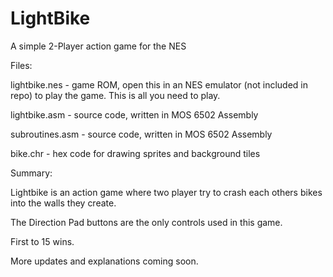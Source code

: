 # LightBike
A simple 2-Player action game for the NES

Files:

lightbike.nes   - game ROM, open this in an NES emulator (not included in repo) to play the game.  This is all you need to play.

lightbike.asm   - source code, written in MOS 6502 Assembly

subroutines.asm - source code, written in MOS 6502 Assembly

bike.chr        - hex code for drawing sprites and background tiles




Summary:

Lightbike is an action game where two player try to crash each others bikes into the walls they create.

The Direction Pad buttons are the only controls used in this game.

First to 15 wins.



More updates and explanations coming soon.
